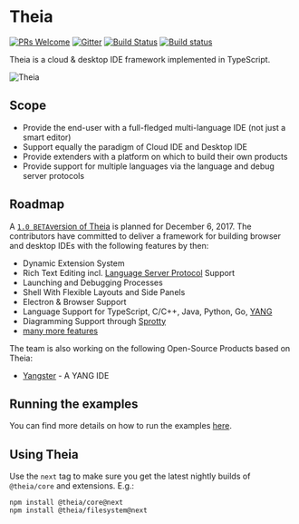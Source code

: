 # Theia
[![PRs Welcome](https://img.shields.io/badge/PRs-welcome-brightgreen.svg?style=flat-square)](https://github.com/theia-ide/theia/labels/help%20wanted)
[![Gitter](https://img.shields.io/badge/chat-on%20gitter-blue.svg)](https://gitter.im/theia-ide/theia)
[![Build Status](https://travis-ci.org/theia-ide/theia.svg?branch=master)](https://travis-ci.org/theia-ide/theia)
[![Build status](https://ci.appveyor.com/api/projects/status/02s4d40orokl3njl/branch/master?svg=true)](https://ci.appveyor.com/project/kittaakos/theia/branch/master)

Theia is a cloud & desktop IDE framework implemented in TypeScript.

![Theia](https://cloud.githubusercontent.com/assets/372735/25758586/6939d0de-31cf-11e7-998a-e4ce997dd6b8.png)

## Scope
 - Provide the end-user with a full-fledged multi-language IDE  (not just a smart editor)
 - Support equally the paradigm of Cloud IDE and Desktop IDE
 - Provide extenders with a platform on which to build their own products
 - Provide support for multiple languages via the language and debug server protocols

## Roadmap
A [`1.0 BETA`version of Theia](https://github.com/theia-ide/theia/milestone/3) is planned for December 6, 2017. The contributors have committed to deliver a framework for building browser and desktop IDEs with the following features by then:

 - Dynamic Extension System
 - Rich Text Editing incl. [Language Server Protocol](https://github.com/Microsoft/language-server-protocol) Support
 - Launching and Debugging Processes
 - Shell With Flexible Layouts and Side Panels
 - Electron & Browser Support
 - Language Support for TypeScript, C/C++, Java, Python, Go, [YANG](https://tools.ietf.org/html/rfc6020)
 - Diagramming Support through [Sprotty](https://github.com/theia-ide/sprotty)
 - [many more features](https://github.com/theia-ide/theia/milestone/3)

The team is also working on the following Open-Source Products based on Theia:
 - [Yangster](https://github.com/yang-tools/yangster) - A YANG IDE

## Running the examples

You can find more details on how to run the examples [here](doc/Developing.md).

## Using Theia

Use the `next` tag to make sure you get the latest nightly builds of `@theia/core` and extensions.
E.g.:

    npm install @theia/core@next
    npm install @theia/filesystem@next
